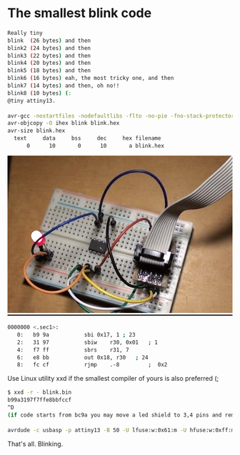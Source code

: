 # The smallest blink code
```sh
Really tiny 
blink  (26 bytes) and then
blink2 (24 bytes) and then
blink3 (22 bytes) and then
blink4 (20 bytes) and then
blink5 (18 bytes) and then
blink6 (16 bytes) eah, the most tricky one, and then
blink7 (14 bytes) and then, oh no!!
blink8 (10 bytes) (:
@tiny attiny13.

avr-gcc -nostartfiles -nodefaultlibs -flto -no-pie -fno-stack-protector -fno-pic -Wall -Os -mmcu=attiny13 -o blink blink6.S
avr-objcopy -O ihex blink blink.hex
avr-size blink.hex
  text	   data	    bss	    dec	    hex	filename
      0	     10	      0	     10	      a	blink.hex
```
![screenshot](blink.png)

```sh
0000000 <.sec1>:
   0:	b9 9a       	sbi	0x17, 1	; 23
   2:	31 97       	sbiw	r30, 0x01	; 1
   4:	f7 ff       	sbrs	r31, 7
   6:	e8 bb       	out	0x18, r30	; 24
   8:	fc cf       	rjmp	.-8      	;  0x2
```
Use Linux utility xxd if the smallest compiler of yours is also preferred (;
```sh
$ xxd -r - blink.bin
b99a3197f7ffe8bbfccf
^D
(if code starts from bc9a you may move a led shield to 3,4 pins and remove two spare wires)

avrdude -c usbasp -p attiny13 -B 50 -U lfuse:w:0x61:m -U hfuse:w:0xff:m  -U flash:w:blink.bin:r
```
That's all.
Blinking.
